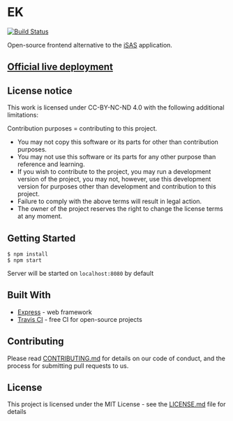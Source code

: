 # EK
[![Build Status](https://travis-ci.org/JouzaLoL/better-isas.svg?branch=master)](https://travis-ci.org/JouzaLoL/better-isas)

Open-source frontend alternative to the [iSAS](http://isas.gytool.cz) application.

## [Official live deployment](https://isas.zlepsi.me)

## License notice

This work is licensed under CC-BY-NC-ND 4.0 with the following additional limitations:

Contribution purposes = contributing to this project.

- You may not copy this software or its parts for other than contribution purposes.
- You may not use this software or its parts for any other purpose than reference and learning.
- If you wish to contribute to the project, you may run a development version of the project, you may not, however, use this development version for purposes other than development and contribution to this project.
- Failure to comply with the above terms will result in legal action.
- The owner of the project reserves the right to change the license terms at any moment.

## Getting Started

```shell
$ npm install
$ npm start
```
Server will be started on `localhost:8080` by default

## Built With

* [Express](https://expressjs.com/) - web framework
* [Travis CI](https://travis-ci.org) - free CI for open-source projects

## Contributing

Please read [CONTRIBUTING.md](CONTRIBUTING.md) for details on our code of conduct, and the process for submitting pull requests to us.

## License

This project is licensed under the MIT License - see the [LICENSE.md](LICENSE.md) file for details
